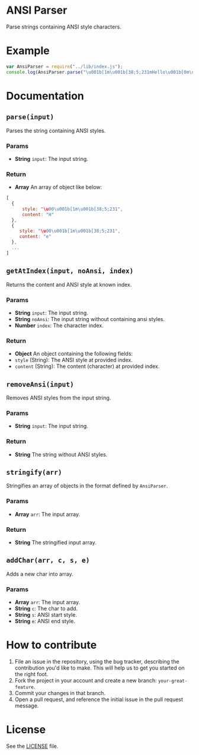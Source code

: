 # ANSI Parser
Parse strings containing ANSI style characters.

# Example

```js
var AnsiParser = require("../lib/index.js");
console.log(AnsiParser.parse("\u001b[1m\u001b[38;5;231mHello\u001b[0m\u001b[22m World"));
```

# Documentation
## `parse(input)`
Parses the string containing ANSI styles.

### Params
- **String** `input`: The input string.

### Return
- **Array** An array of object like below:
 ```js
 [
   {
       style: "\u00\u001b[1m\u001b[38;5;231",
       content: "H"
   },
   {
      style: "\u00\u001b[1m\u001b[38;5;231",
      content: "e"
   },
   ...
 ]
 ```

## `getAtIndex(input, noAnsi, index)`
Returns the content and ANSI style at known index.

### Params
- **String** `input`: The input string.
- **String** `noAnsi`: The input string without containing ansi styles.
- **Number** `index`: The character index.

### Return
- **Object** An object containing the following fields:
 - `style` (String): The ANSI style at provided index.
 - `content` (String): The content (character) at provided index.

## `removeAnsi(input)`
Removes ANSI styles from the input string.

### Params
- **String** `input`: The input string.

### Return
- **String** The string without ANSI styles.

## `stringify(arr)`
Stringifies an array of objects in the format defined by `AnsiParser`.

### Params
- **Array** `arr`: The input array.

### Return
- **String** The stringified input array.

## `addChar(arr, c, s, e)`
Adds a new char into array.

### Params
- **Array** `arr`: The input array.
- **String** `c`: The char to add.
- **String** `s`: ANSI start style.
- **String** `e`: ANSI end style.

# How to contribute

1. File an issue in the repository, using the bug tracker, describing the
   contribution you'd like to make. This will help us to get you started on the
   right foot.
2. Fork the project in your account and create a new branch:
   `your-great-feature`.
3. Commit your changes in that branch.
4. Open a pull request, and reference the initial issue in the pull request
   message.

# License
See the [LICENSE](./LICENSE) file.
